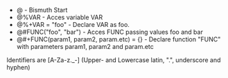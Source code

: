 - @ - Bismuth Start
- @%VAR - Acces variable VAR
- @%+VAR = "foo" - Declare VAR as foo.
- @#FUNC("foo", "bar") - Acces FUNC passing values foo and bar
- @#+FUNC(param1, param2, param.etc) = {} - Declare function "FUNC" with parameters param1, param2 and param.etc

Identifiers are [A-Za-z\._-] (Upper- and Lowercase latin, ".", underscore and hyphen)